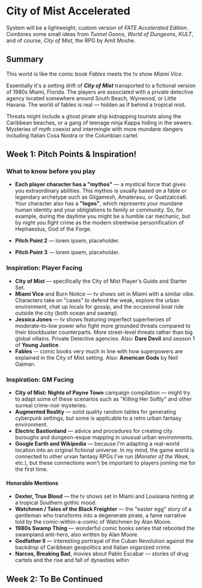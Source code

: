 # City of Mist Accelerated

System will be a lightweight, custom version of _FATE Accelerated Edition_. Combines some small ideas from _Tunnel Goons_, _World of Dungeons_, _KULT_, and of course, _City of Mist_, the RPG by Amít Moshe.

## Summary

This world is like the comic book _Fables_ meets the tv show _Miami Vice_. 

Essentially it's a setting drift of **_City of Mist_** transported to a fictional version of 1980s Miami, Florida. The players are associated with a private detective agency located somewhere around South Beach, Wynwood, or Little Havana. The world of fables is real — hidden as if behind a tropical mist. 

Threats might include a ghost pirate ship kidnapping tourists along the Caribbean beaches, or a gang of teenage ninja Kappa hiding in the sewers. Mysteries of myth coexist and intermingle with more mundane dangers including Italian Cosa Nostra or the Columbian cartel.

## Week 1: Pitch Points & Inspiration!

### What to know before you play

 * **Each player character has a "mythos"** — a mystical force that gives you extraordinary abilities. This mythos is usually based on a fable or legendary archetype such as Gilgamesh, Amaterasu, or Quetzalcóatl. Your character also has a **"logos"**, which represents your mundane human identity and your obliglations to family or community. So, for example, during the daytime you might be a humble car mechanic, but by night you fight crime as the modern streetwise personification of Hephaestus, God of the Forge.

 * **Pitch Point 2** — lorem ipsem, placeholder.

 * **Pitch Point 3** — lorem ipsem, placeholder.

### Inspiration: Player Facing

 * **City of Mist** — specifically the City of Mist Player's Guide and Starter Set.
 * **Miami Vice** and Burn Notice — tv shows set in Miami with a similar vibe. Characters take on "cases" to defend the weak, explore the urban environment, chat up locals for gossip, and the occasional boat ride outside the city (both ocean and swamp).
 * **Jessica Jones** — tv shows featuring imperfect superheroes of moderate-to-low power who fight more grounded threats compared to their blockbuster counterparts. More street-level threats rather than big global villains. Private Detective agencies. Also: **Dare Devil** and season 1 of **Young Justice**.
 * **Fables** -- comic books very much in line with how superpowers are explained in the City of Mist setting. Also: **American Gods** by Neil Gaiman. 

### Inspiration: GM Facing

 - **City of Mist: Nights of Payne Town** campaign compilation — might try to adapt some of these scenarios such as "Killing Her Softly" and other surreal crime-noir mysteries.
 - **Augmented Reality** — solid quality random tables for generating cyberpunk settings, but some is applicable to a retro urban fantasy environment.
 - **Electric Bastionland** — advice and procedures for creating city buroughs and dungeon-esque mapping in unusual urban environments.
 - **Google Earth and Wikipedia** — because I'm adapting a real-world location into an original fictional universe. In my mind, the game world is connected to other urvan fantasy RPGs I've run (_Monster of the Week_, etc.), but these connections won't be important to players joiniing me for the first time.

#### Honorable Mentions

 - **Dexter, True Blood** — the tv shows set in Miami and Louisiana hinting at a tropical Southern gothic mood.
 - **Watchmen / Tales of the Black Freighter** — the "easter egg" story of a gentleman who transforms into a degenerate pirate, a fame narrative told by the comic-within-a-comic of Watchmen by Alan Moore.
 - **1980s Swamp Thing** — wonderful comic books series that rebooted the swampland anti-hero, also written by Alan Moore.
 - __Godfather II__ — interesting portrayal of the Cuban Revolution against the backdrop of Caribbean geopolitics and Italian organized crime.
 - **Narcos, Breaking Bad**, movies about Pablo Escabar — stories of drug cartels and the rise and fall of dynasties wihin

## Week 2: To Be Continued
